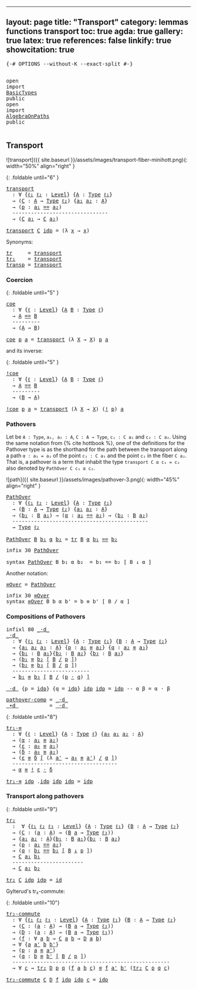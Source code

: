 
---
layout: page
title: "Transport"
category: lemmas functions transport
toc: true
agda: true
gallery: true
latex: true
references: false
linkify: true
showcitation: true
---

<div class="hide" >
<pre class="Agda">
<a id="211" class="Symbol">{-#</a> <a id="215" class="Keyword">OPTIONS</a> <a id="223" class="Pragma">--without-K</a> <a id="235" class="Pragma">--exact-split</a> <a id="249" class="Symbol">#-}</a>

<a id="254" class="Keyword">open</a> <a id="259" class="Keyword">import</a> <a id="266" href="BasicTypes.html" class="Module">BasicTypes</a> <a id="277" class="Keyword">public</a>
<a id="284" class="Keyword">open</a> <a id="289" class="Keyword">import</a> <a id="296" href="AlgebraOnPaths.html" class="Module">AlgebraOnPaths</a> <a id="311" class="Keyword">public</a>
</pre>
</div>

## Transport

![transport]({{ site.baseurl }}/assets/images/transport-fiber-minihott.png){: width="50%" align="right" }

{: .foldable until="6" }
<pre class="Agda">
<a id="transport"></a><a id="496" href="Transport.html#496" class="Function">transport</a>
  <a id="508" class="Symbol">:</a> <a id="510" class="Symbol">∀</a> <a id="512" class="Symbol">{</a><a id="513" href="Transport.html#513" class="Bound">ℓ₁</a> <a id="516" href="Transport.html#516" class="Bound">ℓ₂</a> <a id="519" class="Symbol">:</a> <a id="521" href="Agda.Primitive.html#408" class="Postulate">Level</a><a id="526" class="Symbol">}</a> <a id="528" class="Symbol">{</a><a id="529" href="Transport.html#529" class="Bound">A</a> <a id="531" class="Symbol">:</a> <a id="533" href="Intro.html#4012" class="Function">Type</a> <a id="538" href="Transport.html#513" class="Bound">ℓ₁</a><a id="540" class="Symbol">}</a>
  <a id="544" class="Symbol">→</a> <a id="546" class="Symbol">(</a><a id="547" href="Transport.html#547" class="Bound">C</a> <a id="549" class="Symbol">:</a> <a id="551" href="Transport.html#529" class="Bound">A</a> <a id="553" class="Symbol">→</a> <a id="555" href="Intro.html#4012" class="Function">Type</a> <a id="560" href="Transport.html#516" class="Bound">ℓ₂</a><a id="562" class="Symbol">)</a> <a id="564" class="Symbol">{</a><a id="565" href="Transport.html#565" class="Bound">a₁</a> <a id="568" href="Transport.html#568" class="Bound">a₂</a> <a id="571" class="Symbol">:</a> <a id="573" href="Transport.html#529" class="Bound">A</a><a id="574" class="Symbol">}</a>
  <a id="578" class="Symbol">→</a> <a id="580" class="Symbol">(</a><a id="581" href="Transport.html#581" class="Bound">p</a> <a id="583" class="Symbol">:</a> <a id="585" href="Transport.html#565" class="Bound">a₁</a> <a id="588" href="BasicTypes.html#6708" class="Datatype Operator">==</a> <a id="591" href="Transport.html#568" class="Bound">a₂</a><a id="593" class="Symbol">)</a>
  <a id="597" class="Comment">-------------------------------</a>
  <a id="631" class="Symbol">→</a> <a id="633" class="Symbol">(</a><a id="634" href="Transport.html#547" class="Bound">C</a> <a id="636" href="Transport.html#565" class="Bound">a₁</a> <a id="639" class="Symbol">→</a> <a id="641" href="Transport.html#547" class="Bound">C</a> <a id="643" href="Transport.html#568" class="Bound">a₂</a><a id="645" class="Symbol">)</a>

<a id="648" href="Transport.html#496" class="Function">transport</a> <a id="658" href="Transport.html#658" class="Bound">C</a> <a id="660" href="BasicTypes.html#6772" class="InductiveConstructor">idp</a> <a id="664" class="Symbol">=</a> <a id="666" class="Symbol">(λ</a> <a id="669" href="Transport.html#669" class="Bound">x</a> <a id="671" class="Symbol">→</a> <a id="673" href="Transport.html#669" class="Bound">x</a><a id="674" class="Symbol">)</a>
</pre>

Synonyms:
<pre class="Agda">
<a id="tr"></a><a id="711" href="Transport.html#711" class="Function">tr</a>     <a id="718" class="Symbol">=</a> <a id="720" href="Transport.html#496" class="Function">transport</a>
<a id="tr₁"></a><a id="730" href="Transport.html#730" class="Function">tr₁</a>    <a id="737" class="Symbol">=</a> <a id="739" href="Transport.html#496" class="Function">transport</a>
<a id="transp"></a><a id="749" href="Transport.html#749" class="Function">transp</a> <a id="756" class="Symbol">=</a> <a id="758" href="Transport.html#496" class="Function">transport</a>
</pre>

### Coercion

{: .foldable until="5" }
<pre class="Agda">
<a id="coe"></a><a id="832" href="Transport.html#832" class="Function">coe</a>
  <a id="838" class="Symbol">:</a> <a id="840" class="Symbol">∀</a> <a id="842" class="Symbol">{</a><a id="843" href="Transport.html#843" class="Bound">ℓ</a> <a id="845" class="Symbol">:</a> <a id="847" href="Agda.Primitive.html#408" class="Postulate">Level</a><a id="852" class="Symbol">}</a> <a id="854" class="Symbol">{</a><a id="855" href="Transport.html#855" class="Bound">A</a> <a id="857" href="Transport.html#857" class="Bound">B</a> <a id="859" class="Symbol">:</a> <a id="861" href="Intro.html#4012" class="Function">Type</a> <a id="866" href="Transport.html#843" class="Bound">ℓ</a><a id="867" class="Symbol">}</a>
  <a id="871" class="Symbol">→</a> <a id="873" href="Transport.html#855" class="Bound">A</a> <a id="875" href="BasicTypes.html#6708" class="Datatype Operator">==</a> <a id="878" href="Transport.html#857" class="Bound">B</a>
  <a id="882" class="Comment">---------</a>
  <a id="894" class="Symbol">→</a> <a id="896" class="Symbol">(</a><a id="897" href="Transport.html#855" class="Bound">A</a> <a id="899" class="Symbol">→</a> <a id="901" href="Transport.html#857" class="Bound">B</a><a id="902" class="Symbol">)</a>

<a id="905" href="Transport.html#832" class="Function">coe</a> <a id="909" href="Transport.html#909" class="Bound">p</a> <a id="911" href="Transport.html#911" class="Bound">a</a> <a id="913" class="Symbol">=</a> <a id="915" href="Transport.html#496" class="Function">transport</a> <a id="925" class="Symbol">(λ</a> <a id="928" href="Transport.html#928" class="Bound">X</a> <a id="930" class="Symbol">→</a> <a id="932" href="Transport.html#928" class="Bound">X</a><a id="933" class="Symbol">)</a> <a id="935" href="Transport.html#909" class="Bound">p</a> <a id="937" href="Transport.html#911" class="Bound">a</a>
</pre>

and its inverse:

{: .foldable until="5" }
<pre class="Agda">
<a id="!coe"></a><a id="1007" href="Transport.html#1007" class="Function">!coe</a>
  <a id="1014" class="Symbol">:</a> <a id="1016" class="Symbol">∀</a> <a id="1018" class="Symbol">{</a><a id="1019" href="Transport.html#1019" class="Bound">ℓ</a> <a id="1021" class="Symbol">:</a> <a id="1023" href="Agda.Primitive.html#408" class="Postulate">Level</a><a id="1028" class="Symbol">}</a> <a id="1030" class="Symbol">{</a><a id="1031" href="Transport.html#1031" class="Bound">A</a> <a id="1033" href="Transport.html#1033" class="Bound">B</a> <a id="1035" class="Symbol">:</a> <a id="1037" href="Intro.html#4012" class="Function">Type</a> <a id="1042" href="Transport.html#1019" class="Bound">ℓ</a><a id="1043" class="Symbol">}</a>
  <a id="1047" class="Symbol">→</a> <a id="1049" href="Transport.html#1031" class="Bound">A</a> <a id="1051" href="BasicTypes.html#6708" class="Datatype Operator">==</a> <a id="1054" href="Transport.html#1033" class="Bound">B</a>
  <a id="1058" class="Comment">---------</a>
  <a id="1070" class="Symbol">→</a> <a id="1072" class="Symbol">(</a><a id="1073" href="Transport.html#1033" class="Bound">B</a> <a id="1075" class="Symbol">→</a> <a id="1077" href="Transport.html#1031" class="Bound">A</a><a id="1078" class="Symbol">)</a>

<a id="1081" href="Transport.html#1007" class="Function">!coe</a> <a id="1086" href="Transport.html#1086" class="Bound">p</a> <a id="1088" href="Transport.html#1088" class="Bound">a</a> <a id="1090" class="Symbol">=</a> <a id="1092" href="Transport.html#496" class="Function">transport</a> <a id="1102" class="Symbol">(λ</a> <a id="1105" href="Transport.html#1105" class="Bound">X</a> <a id="1107" class="Symbol">→</a> <a id="1109" href="Transport.html#1105" class="Bound">X</a><a id="1110" class="Symbol">)</a> <a id="1112" class="Symbol">(</a><a id="1113" href="BasicFunctions.html#833" class="Function Operator">!</a> <a id="1115" href="Transport.html#1086" class="Bound">p</a><a id="1116" class="Symbol">)</a> <a id="1118" href="Transport.html#1088" class="Bound">a</a>
</pre>


### Pathovers

Let be `A : Type`, `a₁, a₂ : A`, `C : A → Type`, `c₁ : C a₁` and `c₂ : C a₂`.
Using the same notation from {% cite hottbook %}, one of the definitions for the
Pathover type is as the shorthand for the path between the transport along a
path `α : a₁ = a₂` of the point `c₁ : C a₁` and the point `c₂` in the fiber `C
a₂`. That is, a pathover is a term that inhabit the type `transport C α c₁ = c₂`
also denoted by `PathOver C c₁ α c₂`.

![path]({{ site.baseurl }}/assets/images/pathover-3.png){: width="45%" align="right" }

<pre class="Agda">
<a id="PathOver"></a><a id="1684" href="Transport.html#1684" class="Function">PathOver</a>
  <a id="1695" class="Symbol">:</a> <a id="1697" class="Symbol">∀</a> <a id="1699" class="Symbol">{</a><a id="1700" href="Transport.html#1700" class="Bound">ℓ₁</a> <a id="1703" href="Transport.html#1703" class="Bound">ℓ₂</a> <a id="1706" class="Symbol">:</a> <a id="1708" href="Agda.Primitive.html#408" class="Postulate">Level</a><a id="1713" class="Symbol">}</a> <a id="1715" class="Symbol">{</a><a id="1716" href="Transport.html#1716" class="Bound">A</a> <a id="1718" class="Symbol">:</a> <a id="1720" href="Intro.html#4012" class="Function">Type</a> <a id="1725" href="Transport.html#1700" class="Bound">ℓ₁</a><a id="1727" class="Symbol">}</a>
  <a id="1731" class="Symbol">→</a> <a id="1733" class="Symbol">(</a><a id="1734" href="Transport.html#1734" class="Bound">B</a> <a id="1736" class="Symbol">:</a> <a id="1738" href="Transport.html#1716" class="Bound">A</a> <a id="1740" class="Symbol">→</a> <a id="1742" href="Intro.html#4012" class="Function">Type</a> <a id="1747" href="Transport.html#1703" class="Bound">ℓ₂</a><a id="1749" class="Symbol">)</a> <a id="1751" class="Symbol">{</a><a id="1752" href="Transport.html#1752" class="Bound">a₁</a> <a id="1755" href="Transport.html#1755" class="Bound">a₂</a> <a id="1758" class="Symbol">:</a> <a id="1760" href="Transport.html#1716" class="Bound">A</a><a id="1761" class="Symbol">}</a>
  <a id="1765" class="Symbol">→</a> <a id="1767" class="Symbol">(</a><a id="1768" href="Transport.html#1768" class="Bound">b₁</a> <a id="1771" class="Symbol">:</a> <a id="1773" href="Transport.html#1734" class="Bound">B</a> <a id="1775" href="Transport.html#1752" class="Bound">a₁</a><a id="1777" class="Symbol">)</a> <a id="1779" class="Symbol">→</a> <a id="1781" class="Symbol">(</a><a id="1782" href="Transport.html#1782" class="Bound">α</a> <a id="1784" class="Symbol">:</a> <a id="1786" href="Transport.html#1752" class="Bound">a₁</a> <a id="1789" href="BasicTypes.html#6708" class="Datatype Operator">==</a> <a id="1792" href="Transport.html#1755" class="Bound">a₂</a><a id="1794" class="Symbol">)</a> <a id="1796" class="Symbol">→</a> <a id="1798" class="Symbol">(</a><a id="1799" href="Transport.html#1799" class="Bound">b₂</a> <a id="1802" class="Symbol">:</a> <a id="1804" href="Transport.html#1734" class="Bound">B</a> <a id="1806" href="Transport.html#1755" class="Bound">a₂</a><a id="1808" class="Symbol">)</a>
  <a id="1812" class="Comment">--------------------------------------------</a>
  <a id="1859" class="Symbol">→</a> <a id="1861" href="Intro.html#4012" class="Function">Type</a> <a id="1866" href="Transport.html#1703" class="Bound">ℓ₂</a>

<a id="1870" href="Transport.html#1684" class="Function">PathOver</a> <a id="1879" href="Transport.html#1879" class="Bound">B</a> <a id="1881" href="Transport.html#1881" class="Bound">b₁</a> <a id="1884" href="Transport.html#1884" class="Bound">α</a> <a id="1886" href="Transport.html#1886" class="Bound">b₂</a> <a id="1889" class="Symbol">=</a> <a id="1891" href="Transport.html#711" class="Function">tr</a> <a id="1894" href="Transport.html#1879" class="Bound">B</a> <a id="1896" href="Transport.html#1884" class="Bound">α</a> <a id="1898" href="Transport.html#1881" class="Bound">b₁</a> <a id="1901" href="BasicTypes.html#6708" class="Datatype Operator">==</a> <a id="1904" href="Transport.html#1886" class="Bound">b₂</a>
</pre>

<pre class="Agda">
<a id="1932" class="Keyword">infix</a> <a id="1938" class="Number">30</a> <a id="1941" href="Transport.html#1684" class="Function">PathOver</a>

<a id="1951" class="Keyword">syntax</a> <a id="1958" href="Transport.html#1684" class="Function">PathOver</a> <a id="1967" class="Bound">B</a> <a id="1969" class="Bound">b₁</a> <a id="1972" class="Bound">α</a> <a id="1974" class="Bound">b₂</a>  <a id="1978" class="Symbol">=</a> <a id="1980" class="Bound">b₁</a> <a id="1983" class="Function">==</a> <a id="1986" class="Bound">b₂</a> <a id="1989" class="Function">[</a> <a id="1991" class="Bound">B</a> <a id="1993" class="Function">↓</a> <a id="1995" class="Bound">α</a> <a id="1997" class="Function">]</a>
</pre>

Another notation:

<pre class="Agda">
<a id="≡Over"></a><a id="2043" href="Transport.html#2043" class="Function">≡Over</a> <a id="2049" class="Symbol">=</a> <a id="2051" href="Transport.html#1684" class="Function">PathOver</a>
</pre>

<pre class="Agda">
<a id="2085" class="Keyword">infix</a> <a id="2091" class="Number">30</a> <a id="2094" href="Transport.html#2043" class="Function">≡Over</a>
<a id="2100" class="Keyword">syntax</a> <a id="2107" href="Transport.html#2043" class="Function">≡Over</a> <a id="2113" class="Bound">B</a> <a id="2115" class="Bound">b</a> <a id="2117" class="Bound">α</a> <a id="2119" class="Bound">b&#39;</a> <a id="2122" class="Symbol">=</a> <a id="2124" class="Bound">b</a> <a id="2126" class="Function">≡</a> <a id="2128" class="Bound">b&#39;</a> <a id="2131" class="Function">[</a> <a id="2133" class="Bound">B</a> <a id="2135" class="Function">/</a> <a id="2137" class="Bound">α</a> <a id="2139" class="Function">]</a>
</pre>

### Compositions of Pathovers

<pre class="Agda">
<a id="2197" class="Keyword">infixl</a> <a id="2204" class="Number">80</a> <a id="2207" href="Transport.html#2212" class="Function Operator">_·d_</a>
<a id="_·d_"></a><a id="2212" href="Transport.html#2212" class="Function Operator">_·d_</a>
  <a id="2219" class="Symbol">:</a> <a id="2221" class="Symbol">∀</a> <a id="2223" class="Symbol">{</a><a id="2224" href="Transport.html#2224" class="Bound">ℓ₁</a> <a id="2227" href="Transport.html#2227" class="Bound">ℓ₂</a> <a id="2230" class="Symbol">:</a> <a id="2232" href="Agda.Primitive.html#408" class="Postulate">Level</a><a id="2237" class="Symbol">}</a> <a id="2239" class="Symbol">{</a><a id="2240" href="Transport.html#2240" class="Bound">A</a> <a id="2242" class="Symbol">:</a> <a id="2244" href="Intro.html#4012" class="Function">Type</a> <a id="2249" href="Transport.html#2224" class="Bound">ℓ₁</a><a id="2251" class="Symbol">}</a> <a id="2253" class="Symbol">{</a><a id="2254" href="Transport.html#2254" class="Bound">B</a> <a id="2256" class="Symbol">:</a> <a id="2258" href="Transport.html#2240" class="Bound">A</a> <a id="2260" class="Symbol">→</a> <a id="2262" href="Intro.html#4012" class="Function">Type</a> <a id="2267" href="Transport.html#2227" class="Bound">ℓ₂</a><a id="2269" class="Symbol">}</a>
  <a id="2273" class="Symbol">→</a> <a id="2275" class="Symbol">{</a><a id="2276" href="Transport.html#2276" class="Bound">a₁</a> <a id="2279" href="Transport.html#2279" class="Bound">a₂</a> <a id="2282" href="Transport.html#2282" class="Bound">a₃</a> <a id="2285" class="Symbol">:</a> <a id="2287" href="Transport.html#2240" class="Bound">A</a><a id="2288" class="Symbol">}</a> <a id="2290" class="Symbol">{</a><a id="2291" href="Transport.html#2291" class="Bound">p</a> <a id="2293" class="Symbol">:</a> <a id="2295" href="Transport.html#2276" class="Bound">a₁</a> <a id="2298" href="BasicTypes.html#6912" class="Function Operator">≡</a> <a id="2300" href="Transport.html#2279" class="Bound">a₂</a><a id="2302" class="Symbol">}</a> <a id="2304" class="Symbol">{</a><a id="2305" href="Transport.html#2305" class="Bound">q</a> <a id="2307" class="Symbol">:</a> <a id="2309" href="Transport.html#2279" class="Bound">a₂</a> <a id="2312" href="BasicTypes.html#6912" class="Function Operator">≡</a> <a id="2314" href="Transport.html#2282" class="Bound">a₃</a><a id="2316" class="Symbol">}</a>
  <a id="2320" class="Symbol">→</a> <a id="2322" class="Symbol">{</a><a id="2323" href="Transport.html#2323" class="Bound">b₁</a> <a id="2326" class="Symbol">:</a> <a id="2328" href="Transport.html#2254" class="Bound">B</a> <a id="2330" href="Transport.html#2276" class="Bound">a₁</a><a id="2332" class="Symbol">}{</a><a id="2334" href="Transport.html#2334" class="Bound">b₂</a> <a id="2337" class="Symbol">:</a> <a id="2339" href="Transport.html#2254" class="Bound">B</a> <a id="2341" href="Transport.html#2279" class="Bound">a₂</a><a id="2343" class="Symbol">}</a> <a id="2345" class="Symbol">{</a><a id="2346" href="Transport.html#2346" class="Bound">b₃</a> <a id="2349" class="Symbol">:</a> <a id="2351" href="Transport.html#2254" class="Bound">B</a> <a id="2353" href="Transport.html#2282" class="Bound">a₃</a><a id="2355" class="Symbol">}</a>
  <a id="2359" class="Symbol">→</a> <a id="2361" class="Symbol">(</a><a id="2362" href="Transport.html#2323" class="Bound">b₁</a> <a id="2365" href="Transport.html#2043" class="Function">≡</a> <a id="2367" href="Transport.html#2334" class="Bound">b₂</a> <a id="2370" href="Transport.html#2043" class="Function">[</a> <a id="2372" href="Transport.html#2254" class="Bound">B</a> <a id="2374" href="Transport.html#2043" class="Function">/</a> <a id="2376" href="Transport.html#2291" class="Bound">p</a> <a id="2378" href="Transport.html#2043" class="Function">]</a><a id="2379" class="Symbol">)</a>
  <a id="2383" class="Symbol">→</a> <a id="2385" class="Symbol">(</a><a id="2386" href="Transport.html#2334" class="Bound">b₂</a> <a id="2389" href="Transport.html#2043" class="Function">≡</a> <a id="2391" href="Transport.html#2346" class="Bound">b₃</a> <a id="2394" href="Transport.html#2043" class="Function">[</a> <a id="2396" href="Transport.html#2254" class="Bound">B</a> <a id="2398" href="Transport.html#2043" class="Function">/</a> <a id="2400" href="Transport.html#2305" class="Bound">q</a> <a id="2402" href="Transport.html#2043" class="Function">]</a><a id="2403" class="Symbol">)</a>
  <a id="2407" class="Comment">-------------------------</a>
  <a id="2435" class="Symbol">→</a> <a id="2437" href="Transport.html#2323" class="Bound">b₁</a> <a id="2440" href="Transport.html#2043" class="Function">≡</a> <a id="2442" href="Transport.html#2346" class="Bound">b₃</a> <a id="2445" href="Transport.html#2043" class="Function">[</a> <a id="2447" href="Transport.html#2254" class="Bound">B</a> <a id="2449" href="Transport.html#2043" class="Function">/</a> <a id="2451" class="Symbol">(</a><a id="2452" href="Transport.html#2291" class="Bound">p</a> <a id="2454" href="BasicFunctions.html#395" class="Function Operator">·</a> <a id="2456" href="Transport.html#2305" class="Bound">q</a><a id="2457" class="Symbol">)</a> <a id="2459" href="Transport.html#2043" class="Function">]</a>

<a id="2462" href="Transport.html#2212" class="Function Operator">_·d_</a> <a id="2467" class="Symbol">{</a><a id="2468" class="Argument">p</a> <a id="2470" class="Symbol">=</a> <a id="2472" href="BasicTypes.html#6772" class="InductiveConstructor">idp</a><a id="2475" class="Symbol">}</a> <a id="2477" class="Symbol">{</a><a id="2478" class="Argument">q</a> <a id="2480" class="Symbol">=</a> <a id="2482" href="BasicTypes.html#6772" class="InductiveConstructor">idp</a><a id="2485" class="Symbol">}</a> <a id="2487" href="BasicTypes.html#6772" class="InductiveConstructor">idp</a> <a id="2491" href="BasicTypes.html#6772" class="InductiveConstructor">idp</a> <a id="2495" class="Symbol">=</a> <a id="2497" href="BasicTypes.html#6772" class="InductiveConstructor">idp</a> <a id="2501" class="Comment">-- α β = α · β</a>
</pre>

<pre class="Agda">
<a id="pathover-comp"></a><a id="2541" href="Transport.html#2541" class="Function">pathover-comp</a> <a id="2555" class="Symbol">=</a> <a id="2557" href="Transport.html#2212" class="Function Operator">_·d_</a>
<a id="_∙d_"></a><a id="2562" href="Transport.html#2562" class="Function Operator">_∙d_</a>          <a id="2576" class="Symbol">=</a> <a id="2578" href="Transport.html#2212" class="Function Operator">_·d_</a>
</pre>

{: .foldable until="8"}
<pre class="Agda">
<a id="tr₁-≡"></a><a id="2632" href="Transport.html#2632" class="Function">tr₁-≡</a>
  <a id="2640" class="Symbol">:</a> <a id="2642" class="Symbol">∀</a> <a id="2644" class="Symbol">{</a><a id="2645" href="Transport.html#2645" class="Bound">ℓ</a> <a id="2647" class="Symbol">:</a> <a id="2649" href="Agda.Primitive.html#408" class="Postulate">Level</a><a id="2654" class="Symbol">}</a> <a id="2656" class="Symbol">{</a><a id="2657" href="Transport.html#2657" class="Bound">A</a> <a id="2659" class="Symbol">:</a> <a id="2661" href="Intro.html#4012" class="Function">Type</a> <a id="2666" href="Transport.html#2645" class="Bound">ℓ</a><a id="2667" class="Symbol">}</a> <a id="2669" class="Symbol">{</a><a id="2670" href="Transport.html#2670" class="Bound">a₀</a> <a id="2673" href="Transport.html#2673" class="Bound">a₁</a> <a id="2676" href="Transport.html#2676" class="Bound">a₂</a> <a id="2679" class="Symbol">:</a> <a id="2681" href="Transport.html#2657" class="Bound">A</a><a id="2682" class="Symbol">}</a>
  <a id="2686" class="Symbol">→</a> <a id="2688" class="Symbol">(</a><a id="2689" href="Transport.html#2689" class="Bound">α</a> <a id="2691" class="Symbol">:</a> <a id="2693" href="Transport.html#2673" class="Bound">a₁</a> <a id="2696" href="BasicTypes.html#6912" class="Function Operator">≡</a> <a id="2698" href="Transport.html#2676" class="Bound">a₂</a><a id="2700" class="Symbol">)</a>
  <a id="2704" class="Symbol">→</a> <a id="2706" class="Symbol">(</a><a id="2707" href="Transport.html#2707" class="Bound">ε</a> <a id="2709" class="Symbol">:</a> <a id="2711" href="Transport.html#2670" class="Bound">a₀</a> <a id="2714" href="BasicTypes.html#6912" class="Function Operator">≡</a> <a id="2716" href="Transport.html#2673" class="Bound">a₁</a><a id="2718" class="Symbol">)</a>
  <a id="2722" class="Symbol">→</a> <a id="2724" class="Symbol">(</a><a id="2725" href="Transport.html#2725" class="Bound">δ</a> <a id="2727" class="Symbol">:</a> <a id="2729" href="Transport.html#2670" class="Bound">a₀</a> <a id="2732" href="BasicTypes.html#6912" class="Function Operator">≡</a> <a id="2734" href="Transport.html#2676" class="Bound">a₂</a><a id="2736" class="Symbol">)</a>
  <a id="2740" class="Symbol">→</a> <a id="2742" class="Symbol">(</a><a id="2743" href="Transport.html#2707" class="Bound">ε</a> <a id="2745" href="Transport.html#2043" class="Function">≡</a> <a id="2747" href="Transport.html#2725" class="Bound">δ</a> <a id="2749" href="Transport.html#2043" class="Function">[</a> <a id="2751" class="Symbol">(λ</a> <a id="2754" href="Transport.html#2754" class="Bound">a&#39;</a> <a id="2757" class="Symbol">→</a> <a id="2759" href="Transport.html#2670" class="Bound">a₀</a> <a id="2762" href="BasicTypes.html#6912" class="Function Operator">≡</a> <a id="2764" href="Transport.html#2754" class="Bound">a&#39;</a><a id="2766" class="Symbol">)</a> <a id="2768" href="Transport.html#2043" class="Function">/</a> <a id="2770" href="Transport.html#2689" class="Bound">α</a> <a id="2772" href="Transport.html#2043" class="Function">]</a><a id="2773" class="Symbol">)</a>
  <a id="2777" class="Comment">----------------------------------</a>
  <a id="2814" class="Symbol">→</a> <a id="2816" href="Transport.html#2689" class="Bound">α</a> <a id="2818" href="BasicTypes.html#6912" class="Function Operator">≡</a> <a id="2820" href="BasicFunctions.html#833" class="Function Operator">!</a> <a id="2822" href="Transport.html#2707" class="Bound">ε</a> <a id="2824" href="BasicFunctions.html#395" class="Function Operator">·</a> <a id="2826" href="Transport.html#2725" class="Bound">δ</a>

<a id="2829" href="Transport.html#2632" class="Function">tr₁-≡</a> <a id="2835" href="BasicTypes.html#6772" class="InductiveConstructor">idp</a> <a id="2839" class="DottedPattern Symbol">.</a><a id="2840" href="BasicTypes.html#6772" class="DottedPattern InductiveConstructor">idp</a> <a id="2844" href="BasicTypes.html#6772" class="InductiveConstructor">idp</a> <a id="2848" href="BasicTypes.html#6772" class="InductiveConstructor">idp</a> <a id="2852" class="Symbol">=</a> <a id="2854" href="BasicTypes.html#6772" class="InductiveConstructor">idp</a>
</pre>


### Transport along pathovers

{: .foldable until="9"}
<pre class="Agda">
<a id="tr₂"></a><a id="2939" href="Transport.html#2939" class="Function">tr₂</a>
  <a id="2945" class="Symbol">:</a>  <a id="2948" class="Symbol">∀</a> <a id="2950" class="Symbol">{</a><a id="2951" href="Transport.html#2951" class="Bound">ℓ₁</a> <a id="2954" href="Transport.html#2954" class="Bound">ℓ₂</a> <a id="2957" href="Transport.html#2957" class="Bound">ℓ₃</a> <a id="2960" class="Symbol">:</a> <a id="2962" href="Agda.Primitive.html#408" class="Postulate">Level</a><a id="2967" class="Symbol">}</a> <a id="2969" class="Symbol">{</a><a id="2970" href="Transport.html#2970" class="Bound">A</a> <a id="2972" class="Symbol">:</a> <a id="2974" href="Intro.html#4012" class="Function">Type</a> <a id="2979" href="Transport.html#2951" class="Bound">ℓ₁</a><a id="2981" class="Symbol">}</a> <a id="2983" class="Symbol">{</a><a id="2984" href="Transport.html#2984" class="Bound">B</a> <a id="2986" class="Symbol">:</a> <a id="2988" href="Transport.html#2970" class="Bound">A</a> <a id="2990" class="Symbol">→</a> <a id="2992" href="Intro.html#4012" class="Function">Type</a> <a id="2997" href="Transport.html#2954" class="Bound">ℓ₂</a><a id="2999" class="Symbol">}</a>
  <a id="3003" class="Symbol">→</a> <a id="3005" class="Symbol">(</a><a id="3006" href="Transport.html#3006" class="Bound">C</a> <a id="3008" class="Symbol">:</a> <a id="3010" class="Symbol">(</a><a id="3011" href="Transport.html#3011" class="Bound">a</a> <a id="3013" class="Symbol">:</a> <a id="3015" href="Transport.html#2970" class="Bound">A</a><a id="3016" class="Symbol">)</a> <a id="3018" class="Symbol">→</a> <a id="3020" class="Symbol">(</a><a id="3021" href="Transport.html#2984" class="Bound">B</a> <a id="3023" href="Transport.html#3011" class="Bound">a</a> <a id="3025" class="Symbol">→</a> <a id="3027" href="Intro.html#4012" class="Function">Type</a> <a id="3032" href="Transport.html#2957" class="Bound">ℓ₃</a><a id="3034" class="Symbol">))</a>
  <a id="3039" class="Symbol">→</a> <a id="3041" class="Symbol">{</a><a id="3042" href="Transport.html#3042" class="Bound">a₁</a> <a id="3045" href="Transport.html#3045" class="Bound">a₂</a> <a id="3048" class="Symbol">:</a> <a id="3050" href="Transport.html#2970" class="Bound">A</a><a id="3051" class="Symbol">}{</a><a id="3053" href="Transport.html#3053" class="Bound">b₁</a> <a id="3056" class="Symbol">:</a> <a id="3058" href="Transport.html#2984" class="Bound">B</a> <a id="3060" href="Transport.html#3042" class="Bound">a₁</a><a id="3062" class="Symbol">}{</a><a id="3064" href="Transport.html#3064" class="Bound">b₂</a> <a id="3067" class="Symbol">:</a> <a id="3069" href="Transport.html#2984" class="Bound">B</a> <a id="3071" href="Transport.html#3045" class="Bound">a₂</a><a id="3073" class="Symbol">}</a>
  <a id="3077" class="Symbol">→</a> <a id="3079" class="Symbol">(</a><a id="3080" href="Transport.html#3080" class="Bound">p</a> <a id="3082" class="Symbol">:</a> <a id="3084" href="Transport.html#3042" class="Bound">a₁</a> <a id="3087" href="BasicTypes.html#6708" class="Datatype Operator">==</a> <a id="3090" href="Transport.html#3045" class="Bound">a₂</a><a id="3092" class="Symbol">)</a>
  <a id="3096" class="Symbol">→</a> <a id="3098" class="Symbol">(</a><a id="3099" href="Transport.html#3099" class="Bound">q</a> <a id="3101" class="Symbol">:</a> <a id="3103" href="Transport.html#3053" class="Bound">b₁</a> <a id="3106" href="Transport.html#1684" class="Function">==</a> <a id="3109" href="Transport.html#3064" class="Bound">b₂</a> <a id="3112" href="Transport.html#1684" class="Function">[</a> <a id="3114" href="Transport.html#2984" class="Bound">B</a> <a id="3116" href="Transport.html#1684" class="Function">↓</a> <a id="3118" href="Transport.html#3080" class="Bound">p</a> <a id="3120" href="Transport.html#1684" class="Function">]</a><a id="3121" class="Symbol">)</a>
  <a id="3125" class="Symbol">→</a> <a id="3127" href="Transport.html#3006" class="Bound">C</a> <a id="3129" href="Transport.html#3042" class="Bound">a₁</a> <a id="3132" href="Transport.html#3053" class="Bound">b₁</a>
  <a id="3137" class="Comment">-----------------------</a>
  <a id="3163" class="Symbol">→</a> <a id="3165" href="Transport.html#3006" class="Bound">C</a> <a id="3167" href="Transport.html#3045" class="Bound">a₂</a> <a id="3170" href="Transport.html#3064" class="Bound">b₂</a>

<a id="3174" href="Transport.html#2939" class="Function">tr₂</a> <a id="3178" href="Transport.html#3178" class="Bound">C</a> <a id="3180" href="BasicTypes.html#6772" class="InductiveConstructor">idp</a> <a id="3184" href="BasicTypes.html#6772" class="InductiveConstructor">idp</a> <a id="3188" class="Symbol">=</a> <a id="3190" href="BasicFunctions.html#954" class="Function">id</a>
</pre>

Gylterud's tr₂-commute:

{: .foldable until="10"}
<pre class="Agda">
<a id="tr₂-commute"></a><a id="3268" href="Transport.html#3268" class="Function">tr₂-commute</a>
  <a id="3282" class="Symbol">:</a> <a id="3284" class="Symbol">∀</a> <a id="3286" class="Symbol">{</a><a id="3287" href="Transport.html#3287" class="Bound">ℓ₁</a> <a id="3290" href="Transport.html#3290" class="Bound">ℓ₂</a> <a id="3293" href="Transport.html#3293" class="Bound">ℓ₃</a> <a id="3296" class="Symbol">:</a> <a id="3298" href="Agda.Primitive.html#408" class="Postulate">Level</a><a id="3303" class="Symbol">}</a> <a id="3305" class="Symbol">{</a><a id="3306" href="Transport.html#3306" class="Bound">A</a> <a id="3308" class="Symbol">:</a> <a id="3310" href="Intro.html#4012" class="Function">Type</a> <a id="3315" href="Transport.html#3287" class="Bound">ℓ₁</a><a id="3317" class="Symbol">}</a> <a id="3319" class="Symbol">{</a><a id="3320" href="Transport.html#3320" class="Bound">B</a> <a id="3322" class="Symbol">:</a> <a id="3324" href="Transport.html#3306" class="Bound">A</a> <a id="3326" class="Symbol">→</a> <a id="3328" href="Intro.html#4012" class="Function">Type</a> <a id="3333" href="Transport.html#3290" class="Bound">ℓ₂</a><a id="3335" class="Symbol">}</a>
  <a id="3339" class="Symbol">→</a> <a id="3341" class="Symbol">(</a><a id="3342" href="Transport.html#3342" class="Bound">C</a> <a id="3344" class="Symbol">:</a> <a id="3346" class="Symbol">(</a><a id="3347" href="Transport.html#3347" class="Bound">a</a> <a id="3349" class="Symbol">:</a> <a id="3351" href="Transport.html#3306" class="Bound">A</a><a id="3352" class="Symbol">)</a> <a id="3354" class="Symbol">→</a> <a id="3356" class="Symbol">(</a><a id="3357" href="Transport.html#3320" class="Bound">B</a> <a id="3359" href="Transport.html#3347" class="Bound">a</a> <a id="3361" class="Symbol">→</a> <a id="3363" href="Intro.html#4012" class="Function">Type</a> <a id="3368" href="Transport.html#3293" class="Bound">ℓ₃</a><a id="3370" class="Symbol">))</a>
  <a id="3375" class="Symbol">→</a> <a id="3377" class="Symbol">(</a><a id="3378" href="Transport.html#3378" class="Bound">D</a> <a id="3380" class="Symbol">:</a> <a id="3382" class="Symbol">(</a><a id="3383" href="Transport.html#3383" class="Bound">a</a> <a id="3385" class="Symbol">:</a> <a id="3387" href="Transport.html#3306" class="Bound">A</a><a id="3388" class="Symbol">)</a> <a id="3390" class="Symbol">→</a> <a id="3392" class="Symbol">(</a><a id="3393" href="Transport.html#3320" class="Bound">B</a> <a id="3395" href="Transport.html#3383" class="Bound">a</a> <a id="3397" class="Symbol">→</a> <a id="3399" href="Intro.html#4012" class="Function">Type</a> <a id="3404" href="Transport.html#3293" class="Bound">ℓ₃</a><a id="3406" class="Symbol">))</a>
  <a id="3411" class="Symbol">→</a> <a id="3413" class="Symbol">(</a><a id="3414" href="Transport.html#3414" class="Bound">f</a> <a id="3416" class="Symbol">:</a> <a id="3418" class="Symbol">∀</a> <a id="3420" href="Transport.html#3420" class="Bound">a</a> <a id="3422" href="Transport.html#3422" class="Bound">b</a> <a id="3424" class="Symbol">→</a> <a id="3426" href="Transport.html#3342" class="Bound">C</a> <a id="3428" href="Transport.html#3420" class="Bound">a</a> <a id="3430" href="Transport.html#3422" class="Bound">b</a> <a id="3432" class="Symbol">→</a> <a id="3434" href="Transport.html#3378" class="Bound">D</a> <a id="3436" href="Transport.html#3420" class="Bound">a</a> <a id="3438" href="Transport.html#3422" class="Bound">b</a><a id="3439" class="Symbol">)</a>
  <a id="3443" class="Symbol">→</a> <a id="3445" class="Symbol">∀</a> <a id="3447" class="Symbol">{</a><a id="3448" href="Transport.html#3448" class="Bound">a</a> <a id="3450" href="Transport.html#3450" class="Bound">a&#39;</a> <a id="3453" href="Transport.html#3453" class="Bound">b</a> <a id="3455" href="Transport.html#3455" class="Bound">b&#39;</a><a id="3457" class="Symbol">}</a>
  <a id="3461" class="Symbol">→</a> <a id="3463" class="Symbol">(</a><a id="3464" href="Transport.html#3464" class="Bound">p</a> <a id="3466" class="Symbol">:</a> <a id="3468" href="Transport.html#3448" class="Bound">a</a> <a id="3470" href="BasicTypes.html#6912" class="Function Operator">≡</a> <a id="3472" href="Transport.html#3450" class="Bound">a&#39;</a><a id="3474" class="Symbol">)</a>
  <a id="3478" class="Symbol">→</a> <a id="3480" class="Symbol">(</a><a id="3481" href="Transport.html#3481" class="Bound">q</a> <a id="3483" class="Symbol">:</a> <a id="3485" href="Transport.html#3453" class="Bound">b</a> <a id="3487" href="Transport.html#2043" class="Function">≡</a> <a id="3489" href="Transport.html#3455" class="Bound">b&#39;</a> <a id="3492" href="Transport.html#2043" class="Function">[</a> <a id="3494" href="Transport.html#3320" class="Bound">B</a> <a id="3496" href="Transport.html#2043" class="Function">/</a> <a id="3498" href="Transport.html#3464" class="Bound">p</a> <a id="3500" href="Transport.html#2043" class="Function">]</a><a id="3501" class="Symbol">)</a>
  <a id="3505" class="Comment">---------------------------------------------------</a>
  <a id="3559" class="Symbol">→</a> <a id="3561" class="Symbol">∀</a> <a id="3563" href="Transport.html#3563" class="Bound">c</a> <a id="3565" class="Symbol">→</a> <a id="3567" href="Transport.html#2939" class="Function">tr₂</a> <a id="3571" href="Transport.html#3378" class="Bound">D</a> <a id="3573" href="Transport.html#3464" class="Bound">p</a> <a id="3575" href="Transport.html#3481" class="Bound">q</a> <a id="3577" class="Symbol">(</a><a id="3578" href="Transport.html#3414" class="Bound">f</a> <a id="3580" href="Transport.html#3448" class="Bound">a</a> <a id="3582" href="Transport.html#3453" class="Bound">b</a> <a id="3584" href="Transport.html#3563" class="Bound">c</a><a id="3585" class="Symbol">)</a> <a id="3587" href="BasicTypes.html#6912" class="Function Operator">≡</a> <a id="3589" href="Transport.html#3414" class="Bound">f</a> <a id="3591" href="Transport.html#3450" class="Bound">a&#39;</a> <a id="3594" href="Transport.html#3455" class="Bound">b&#39;</a> <a id="3597" class="Symbol">(</a><a id="3598" href="Transport.html#2939" class="Function">tr₂</a> <a id="3602" href="Transport.html#3342" class="Bound">C</a> <a id="3604" href="Transport.html#3464" class="Bound">p</a> <a id="3606" href="Transport.html#3481" class="Bound">q</a> <a id="3608" href="Transport.html#3563" class="Bound">c</a><a id="3609" class="Symbol">)</a>

<a id="3612" href="Transport.html#3268" class="Function">tr₂-commute</a> <a id="3624" href="Transport.html#3624" class="Bound">C</a> <a id="3626" href="Transport.html#3626" class="Bound">D</a> <a id="3628" href="Transport.html#3628" class="Bound">f</a> <a id="3630" href="BasicTypes.html#6772" class="InductiveConstructor">idp</a> <a id="3634" href="BasicTypes.html#6772" class="InductiveConstructor">idp</a> <a id="3638" href="Transport.html#3638" class="Bound">c</a> <a id="3640" class="Symbol">=</a> <a id="3642" href="BasicTypes.html#6772" class="InductiveConstructor">idp</a>
</pre>
